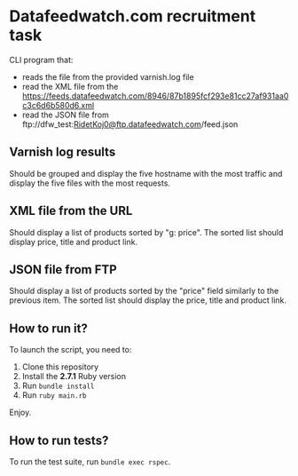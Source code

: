 # Datafeedwatch.com recruitment task

CLI program that:

- reads the file from the provided varnish.log file
- read the XML file from the https://feeds.datafeedwatch.com/8946/87b1895fcf293e81cc27af931aa0c3c6d6b580d6.xml
- read the JSON file from ftp://dfw_test:RidetKoj0@ftp.datafeedwatch.com/feed.json

## Varnish log results

Should be grouped and display the five hostname with the most traffic and display the five files with the most requests.

## XML file from the URL

Should display a list of products sorted by "g: price". The sorted list should display price, title and product link.

## JSON file from FTP

Should display a list of products sorted by the "price" field similarly to the previous item. The sorted list should
display the price, title and product link.

## How to run it?

To launch the script, you need to:

1. Clone this repository
2. Install the **2.7.1** Ruby version
3. Run `bundle install`
4. Run `ruby main.rb`

Enjoy.

## How to run tests?

To run the test suite, run `bundle exec rspec`.
